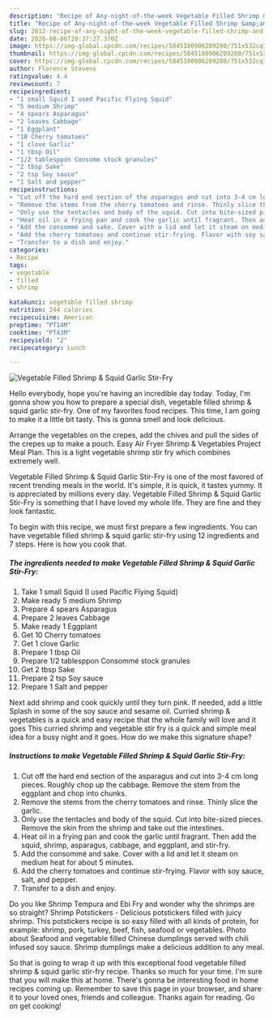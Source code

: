 ```yaml
---
description: "Recipe of Any-night-of-the-week Vegetable Filled Shrimp &amp;amp; Squid Garlic Stir-Fry"
title: "Recipe of Any-night-of-the-week Vegetable Filled Shrimp &amp;amp; Squid Garlic Stir-Fry"
slug: 2612-recipe-of-any-night-of-the-week-vegetable-filled-shrimp-and-amp-squid-garlic-stir-fry
date: 2020-08-06T20:37:27.370Z
image: https://img-global.cpcdn.com/recipes/5845180906209280/751x532cq70/vegetable-filled-shrimp-squid-garlic-stir-fry-recipe-main-photo.jpg
thumbnail: https://img-global.cpcdn.com/recipes/5845180906209280/751x532cq70/vegetable-filled-shrimp-squid-garlic-stir-fry-recipe-main-photo.jpg
cover: https://img-global.cpcdn.com/recipes/5845180906209280/751x532cq70/vegetable-filled-shrimp-squid-garlic-stir-fry-recipe-main-photo.jpg
author: Florence Stevens
ratingvalue: 4.4
reviewcount: 7
recipeingredient:
- "1 small Squid I used Pacific Flying Squid"
- "5 medium Shrimp"
- "4 spears Asparagus"
- "2 leaves Cabbage"
- "1 Eggplant"
- "10 Cherry tomatoes"
- "1 clove Garlic"
- "1 tbsp Oil"
- "1/2 tablesppon Consomm stock granules"
- "2 tbsp Sake"
- "2 tsp Soy sauce"
- "1 Salt and pepper"
recipeinstructions:
- "Cut off the hard end section of the asparagus and cut into 3-4 cm long pieces. Roughly chop up the cabbage. Remove the stem from the eggplant and chop into chunks."
- "Remove the stems from the cherry tomatoes and rinse. Thinly slice the garlic."
- "Only use the tentacles and body of the squid. Cut into bite-sized pieces. Remove the skin from the shrimp and take out the intestines."
- "Heat oil in a frying pan and cook the garlic until fragrant. Then add the squid, shrimp, asparagus, cabbage, and eggplant, and stir-fry."
- "Add the consommé and sake. Cover with a lid and let it steam on medium heat for about 5 minutes."
- "Add the cherry tomatoes and continue stir-frying. Flavor with soy sauce, salt, and pepper."
- "Transfer to a dish and enjoy."
categories:
- Recipe
tags:
- vegetable
- filled
- shrimp

katakunci: vegetable filled shrimp 
nutrition: 244 calories
recipecuisine: American
preptime: "PT14M"
cooktime: "PT43M"
recipeyield: "2"
recipecategory: Lunch

---
```



![Vegetable Filled Shrimp &amp; Squid Garlic Stir-Fry](https://img-global.cpcdn.com/recipes/5845180906209280/751x532cq70/vegetable-filled-shrimp-squid-garlic-stir-fry-recipe-main-photo.jpg)

Hello everybody, hope you're having an incredible day today. Today, I'm gonna show you how to prepare a special dish, vegetable filled shrimp &amp; squid garlic stir-fry. One of my favorites food recipes. This time, I am going to make it a little bit tasty. This is gonna smell and look delicious.

Arrange the vegetables on the crepes, add the chives and pull the sides of the crepes up to make a pouch. Easy Air Fryer Shrimp &amp; Vegetables Project Meal Plan. This is a light vegetable shrimp stir fry which combines extremely well.

Vegetable Filled Shrimp &amp; Squid Garlic Stir-Fry is one of the most favored of recent trending meals in the world. It's simple, it is quick, it tastes yummy. It is appreciated by millions every day. Vegetable Filled Shrimp &amp; Squid Garlic Stir-Fry is something that I have loved my whole life. They are fine and they look fantastic.


To begin with this recipe, we must first prepare a few ingredients. You can have vegetable filled shrimp &amp; squid garlic stir-fry using 12 ingredients and 7 steps. Here is how you cook that.

<!--inarticleads1-->

##### The ingredients needed to make Vegetable Filled Shrimp &amp; Squid Garlic Stir-Fry:

1. Take 1 small Squid (I used Pacific Flying Squid)
1. Make ready 5 medium Shrimp
1. Prepare 4 spears Asparagus
1. Prepare 2 leaves Cabbage
1. Make ready 1 Eggplant
1. Get 10 Cherry tomatoes
1. Get 1 clove Garlic
1. Prepare 1 tbsp Oil
1. Prepare 1/2 tablesppon Consommé stock granules
1. Get 2 tbsp Sake
1. Prepare 2 tsp Soy sauce
1. Prepare 1 Salt and pepper


Next add shrimp and cook quickly until they turn pink. If needed, add a little Splash in some of the soy sauce and sesame oil. Curried shrimp &amp; vegetables is a quick and easy recipe that the whole family will love and it goes This curried shrimp and vegetable stir fry is a quick and simple meal idea for a busy night and it goes. How do we make this signature shape? 

<!--inarticleads2-->

##### Instructions to make Vegetable Filled Shrimp &amp; Squid Garlic Stir-Fry:

1. Cut off the hard end section of the asparagus and cut into 3-4 cm long pieces. Roughly chop up the cabbage. Remove the stem from the eggplant and chop into chunks.
1. Remove the stems from the cherry tomatoes and rinse. Thinly slice the garlic.
1. Only use the tentacles and body of the squid. Cut into bite-sized pieces. Remove the skin from the shrimp and take out the intestines.
1. Heat oil in a frying pan and cook the garlic until fragrant. Then add the squid, shrimp, asparagus, cabbage, and eggplant, and stir-fry.
1. Add the consommé and sake. Cover with a lid and let it steam on medium heat for about 5 minutes.
1. Add the cherry tomatoes and continue stir-frying. Flavor with soy sauce, salt, and pepper.
1. Transfer to a dish and enjoy.


Do you like Shrimp Tempura and Ebi Fry and wonder why the shrimps are so straight? Shrimp Potstickers - Delicious potstickers filled with juicy shrimp. This potstickers recipe is so easy filled with all kinds of protein, for example: shrimp, pork, turkey, beef, fish, seafood or vegetables. Photo about Seafood and vegetable filled Chinese dumplings served with chili infused soy sauce. Shrimp dumplings make a delicious addition to any meal. 

So that is going to wrap it up with this exceptional food vegetable filled shrimp &amp; squid garlic stir-fry recipe. Thanks so much for your time. I'm sure that you will make this at home. There's gonna be interesting food in home recipes coming up. Remember to save this page in your browser, and share it to your loved ones, friends and colleague. Thanks again for reading. Go on get cooking!
